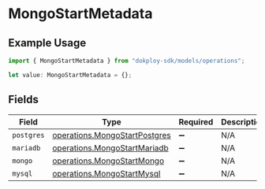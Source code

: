 # MongoStartMetadata

## Example Usage

```typescript
import { MongoStartMetadata } from "dokploy-sdk/models/operations";

let value: MongoStartMetadata = {};
```

## Fields

| Field                                                                          | Type                                                                           | Required                                                                       | Description                                                                    |
| ------------------------------------------------------------------------------ | ------------------------------------------------------------------------------ | ------------------------------------------------------------------------------ | ------------------------------------------------------------------------------ |
| `postgres`                                                                     | [operations.MongoStartPostgres](../../models/operations/mongostartpostgres.md) | :heavy_minus_sign:                                                             | N/A                                                                            |
| `mariadb`                                                                      | [operations.MongoStartMariadb](../../models/operations/mongostartmariadb.md)   | :heavy_minus_sign:                                                             | N/A                                                                            |
| `mongo`                                                                        | [operations.MongoStartMongo](../../models/operations/mongostartmongo.md)       | :heavy_minus_sign:                                                             | N/A                                                                            |
| `mysql`                                                                        | [operations.MongoStartMysql](../../models/operations/mongostartmysql.md)       | :heavy_minus_sign:                                                             | N/A                                                                            |